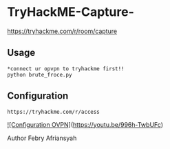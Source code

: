 # TryHackME-Capture-
https://tryhackme.com/r/room/capture

## Usage
```
*connect ur opvpn to tryhackme first!!
python brute_froce.py
```
## Configuration 
```
https://tryhackme.com/r/access
```
[![Configuration OVPN]](https://raw.githubusercontent.com/hatakecnk/assets/refs/heads/main/996h-TwbUFchd.jpg)(https://youtu.be/996h-TwbUFc)

Author
Febry Afriansyah

